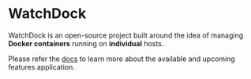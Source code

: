 # WatchDock

WatchDock is an open-source project built around the idea of managing **Docker containers** running on **individual** hosts.
<br />

Please refer the [docs](https://github.com/gauravgahlot/watchdock/tree/master/docs) to learn more about the available and upcoming features application.
